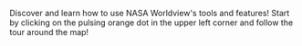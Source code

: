 Discover and learn how to use NASA Worldview's tools and features! Start by clicking on the pulsing orange dot in the upper left corner and follow the tour around the map!
